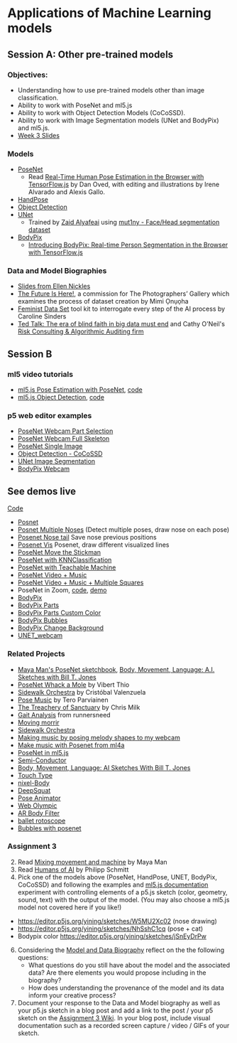 # Applications of Machine Learning models

## Session A: Other pre-trained models

### Objectives:

- Understanding how to use pre-trained models other than image classification.
- Ability to work with PoseNet and ml5.js
- Ability to work with Object Detection Models (CoCoSSD).
- Ability to work with Image Segmentation models (UNet and BodyPix) and ml5.js.
- [Week 3 Slides](https://docs.google.com/presentation/d/1tKp7seEpqoZO6aZzEoK6FXcf_sV8EDVO2HaPU0IqsXA/edit?usp=sharing)

### Models

- [PoseNet](https://ml5js.org/reference/api-PoseNet/)
  - Read [Real-Time Human Pose Estimation in the Browser with TensorFlow.js](https://medium.com/tensorflow/real-time-human-pose-estimation-in-the-browser-with-tensorflow-js-7dd0bc881cd5) by Dan Oved, with editing and illustrations by Irene Alvarado and Alexis Gallo.
- [HandPose](https://learn.ml5js.org/#/reference/handpose)
- [Object Detection](https://learn.ml5js.org/#/reference/object-detector)
- [UNet](https://learn.ml5js.org/#/reference/unet)
  - Trained by [Zaid Alyafeai](https://github.com/zaidalyafeai) using [mut1ny - Face/Head segmentation dataset](http://www.mut1ny.com/face-headsegmentation-dataset)
- [BodyPix](https://learn.ml5js.org/#/reference/bodypix)
  - [Introducing BodyPix: Real-time Person Segmentation in the Browser with TensorFlow.js](https://medium.com/tensorflow/introducing-bodypix-real-time-person-segmentation-in-the-browser-with-tensorflow-js-f1948126c2a0)

### Data and Model Biographies

- [Slides from Ellen Nickles](https://docs.google.com/presentation/d/1Ta8oen66-WgrShq4SdAl_hQ1DZnEWoOdC1wMGlIlswM/edit#slide=id.p)
- [The Future Is Here!](https://thephotographersgallery.org.uk/whats-on/digital-project/mimi-onuoha-future-here), a commission for The Photographers’ Gallery which examines the process of dataset creation by Mimi Ọnụọha
- [Feminist Data Set](https://carolinesinders.com/wp-content/uploads/2020/05/Feminist-Data-Set-Final-Draft-2020-0526.pdf) tool kit to interrogate every step of the AI process by Caroline Sinders
- [Ted Talk: The era of blind faith in big data must end](https://www.youtube.com/watch?v=_2u_eHHzRto) and Cathy O'Neil's [Risk Consulting & Algorithmic Auditing firm](https://orcaarisk.com/)

## Session B

### ml5 video tutorials

- [ml5.js Pose Estimation with PoseNet](https://youtu.be/OIo-DIOkNVg?list=PLRqwX-V7Uu6YPSwT06y_AEYTqIwbeam3y), [code](https://editor.p5js.org/codingtrain/sketches/ULA97pJXR)
- [ml5.js Object Detection](https://youtu.be/QEzRxnuaZCk), [code](https://thecodingtrain.com/learning/ml5/1.3-object-detection.html)

### p5 web editor examples

- [PoseNet Webcam Part Selection](https://editor.p5js.org/ml5/sketches/PoseNet_part_selection)
- [PoseNet Webcam Full Skeleton](https://editor.p5js.org/ml5/sketches/PoseNet_webcam)
- [PoseNet Single Image](https://editor.p5js.org/ima_ml/sketches/Gq9bIvoW1)
- [Object Detection - CoCoSSD](https://editor.p5js.org/ima_ml/sketches/5oQlIcPj2)
- [UNet Image Segmentation](https://editor.p5js.org/ml5/sketches/UNET_webcam)
- [BodyPix Webcam](https://editor.p5js.org/ml5/sketches/BodyPix_Webcam)

## See demos live
[Code](https://github.com/yining1023/machine-learning-for-the-web/tree/master/week3-pose)
- [Posnet](https://yining1023.github.io/machine-learning-for-the-web/week3-pose/PoseNet/)
- [Posnet Multiple Noses](https://yining1023.github.io/machine-learning-for-the-web/week3-pose/Posenet_mutil_noses) (Detect multiple poses, draw nose on each pose)
- [Posenet Nose tail](https://yining1023.github.io/machine-learning-for-the-web/week3-pose/Posenet_Nose_Tail) Save nose previous positions
- [Posenet Vis](https://yining1023.github.io/machine-learning-for-the-web/week3-pose/PoseNet_dance_vis/) Posenet, draw different visualized lines
- [PoseNet Move the Stickman](https://yining1023.github.io/machine-learning-for-the-web/week3-pose/PoseNet_Stickman)
- [PoseNet with KNNClassification](https://yining1023.github.io/machine-learning-for-the-web/week3-pose/PoseNet_KNNClassification)
- [PoseNet with Teachable Machine](https://yining1023.github.io/machine-learning-for-the-web/week3-pose/teachableMachinePoses)
- [PoseNet Video + Music](https://yining1023.github.io/machine-learning-for-the-web/week3-pose/PoseNet_VideoMusic)
- [PoseNet Video + Music + Multiple Squares](https://yining1023.github.io/machine-learning-for-the-web/week3-pose/PoseNet_VideoMusic_multiple/index.html)
- PoseNet in Zoom, [code](https://github.com/yining1023/machine-learning-for-the-web/tree/master/week3-pose/PoseNet_Zoom), [demo](https://www.instagram.com/p/CF8HlJwlLq8/?igshid=1rkol05vsdjxc)
- [BodyPix](https://yining1023.github.io/machine-learning-for-the-web/week3-pose/bodypix/)
- [BodyPix Parts](https://yining1023.github.io/machine-learning-for-the-web/week3-pose/bodypix-parts/)
- [BodyPix Parts Custom Color](https://yining1023.github.io/machine-learning-for-the-web/week3-pose/bodypix-parts-custom/)
- [BodyPix Bubbles](https://yining1023.github.io/machine-learning-for-the-web/week3-pose/bodypix-bubbles/)
- [BodyPix Change Background](https://yining1023.github.io/machine-learning-for-the-web/week3-pose/bodypix-change-background/)
- [UNET_webcam](https://yining1023.github.io/machine-learning-for-the-web/week3-pose/UNET_webcam/)

### Related Projects

- [Maya Man's PoseNet sketchbook](https://mayaontheinter.net/posenetsketchbook/), [Body, Movement, Language: A.I. Sketches with Bill T. Jones](https://mayaontheinter.net/bodymovementlanguage/)
- [PoseNet Whack a Mole](https://vibertthio.com/posenet-whack-a-mole/) by Vibert Thio
- [Sidewalk Orchestra](https://twitter.com/c_valenzuelab/status/979131716907536384) by Cristóbal Valenzuela
- [Pose Music](https://codepen.io/teropa/full/QxLrMp/) by Tero Parviainen
- [The Treachery of Sanctuary](https://www.youtube.com/watch?v=I5__9hq-yas&feature=youtu.be) by Chris Milk
- [Gait Analysis](https://www.runnersneed.com/expert-advice/gear-guides/gait-analysis.html) from runnersneed
- [Moving morrir](https://medium.com/tensorflow/move-mirror-an-ai-experiment-with-pose-estimation-in-the-browser-using-tensorflow-js-2f7b769f9b23?linkId=54484629)
- [Sidewalk Orchestra](https://github.com/cvalenzuela/sidewalk_orchestra)
- [Making music by posing melody shapes to my webcam](https://t.co/RN9qQTDkti)
- [Make music with Posenet from ml4a](https://ml4a.github.io/demos/tfjs/posenet-music.html)
- [PoseNet in ml5.js](https://github.com/ml5js/ml5-examples/tree/master/p5js/PoseNet)
- [Semi-Conductor](https://experiments.withgoogle.com/semi-conductor)
- [Body, Movement, Language: AI Sketches With Bill T. Jones](https://experiments.withgoogle.com/billtjonesai)
- [Touch Type](https://experiments.withgoogle.com/touch-type)
- [nixel-Body](http://cmuems.com/2018/60212f/nixel/10/12/nixel-body/)
- [DeepSquat](https://twitter.com/drewbuttons/status/1184933151170351105)
- [Pose Animator](https://twitter.com/yemount/status/1258776351248494593)
- [Web Olympic](https://vibertthio.com/web-olympic/)
- [AR Body Filter](https://sheeborshee.com/AR-body-filters-2019)
- [ballet rotoscope](https://www.youtube.com/watch?v=yzJk6ww3LD0)
- [Bubbles with posenet](https://sihanzhang.wixsite.com/myspace/machine-learning-for-the-web)

### Assignment 3

2. Read [Mixing movement and machine](https://medium.com/artists-and-machine-intelligence/mixing-movement-and-machine-848095ea5596) by Maya Man
3. Read [Humans of AI](https://humans-of.ai/editorial) by Philipp Schmitt
4. Pick one of the models above (PoseNet, HandPose, UNET, BodyPix, CoCoSSD) and following the examples and [ml5.js documentation](http://learn.ml5js.org/) experiment with controlling elements of a p5.js sketch (color, geometry, sound, text) with the output of the model. (You may also choose a ml5.js model not covered here if you like!)
- https://editor.p5js.org/yining/sketches/W5MU2Xc02 (nose drawing)
- https://editor.p5js.org/yining/sketches/NhSshC1cq (pose + cat)
- Bodypix color https://editor.p5js.org/yining/sketches/jSnEyDrPw
6. Considering the [Model and Data Biography](https://docs.google.com/presentation/d/1Ta8oen66-WgrShq4SdAl_hQ1DZnEWoOdC1wMGlIlswM/edit#slide=id.p) reflect on the the following questions:
   - What questions do you still have about the model and the associated data? Are there elements you would propose including in the biography?
   - How does understanding the provenance of the model and its data inform your creative process?
7. Document your response to the Data and Model biography as well as your p5.js sketch in a blog post and add a link to the post / your p5 sketch on the [Assignment 3 Wiki](https://github.com/ml5js/Intro-ML-Arts-IMA-F22/wiki/Assignment-3). In your blog post, include visual documentation such as a recorded screen capture / video / GIFs of your sketch.
